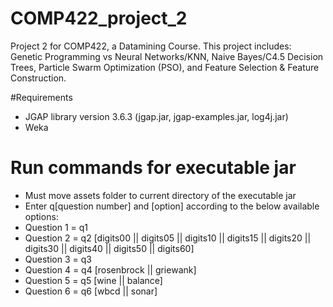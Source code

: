 # COMP422_project_2
Project 2 for COMP422, a Datamining Course. This project includes: Genetic Programming vs Neural Networks/KNN, Naive Bayes/C4.5 Decision Trees, Particle Swarm Optimization (PSO), and Feature Selection & Feature Construction.

#Requirements
- JGAP library version 3.6.3 (jgap.jar, jgap-examples.jar, log4j.jar)
- Weka

# Run commands for executable jar
- Must move assets folder to current directory of the executable jar
- Enter q[question number] and [option] according to the below available options:
- Question 1 = q1
- Question 2 = q2 [digits00 || digits05 || digits10 || digits15 || digits20 || digits30 || digits40 || digits50 || digits60]
- Question 3 = q3
- Question 4 = q4 [rosenbrock || griewank]
- Question 5 = q5 [wine || balance]
- Question 6 = q6 [wbcd || sonar]
